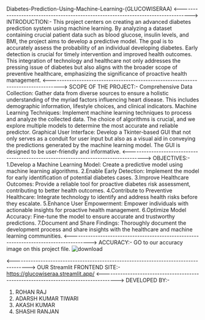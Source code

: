 Diabetes-Prediction-Using-Machine-Learning-(GLUCOWISERAA)
<---------------------------------------------------------------------------------->
INTRODUCTION:-
This project centers on creating an advanced diabetes prediction system using machine learning. By analyzing a dataset containing crucial patient data such as blood glucose, insulin levels, and BMI, the project aims to develop a predictive model. The goal is to accurately assess the probability of an individual developing diabetes. Early detection is crucial for timely intervention and improved health outcomes. This integration of technology and healthcare not only addresses the pressing issue of diabetes but also aligns with the broader scope of preventive healthcare, emphasizing the significance of proactive health management.
<---------------------------------------------------------------------------------->
SCOPE OF THE PROJECT:-
Comprehensive Data Collection: Gather data from diverse sources to ensure a holistic understanding of the myriad factors influencing heart disease. This includes demographic information, lifestyle choices, and clinical indicators.
Machine Learning Techniques: Implement machine learning techniques to process and analyze the collected data. The choice of algorithms is crucial, and we explore multiple models to determine the most accurate and reliable predictor.
Graphical User Interface: Develop a Tkinter-based GUI that not only serves as a conduit for user input but also as a visual aid in conveying the predictions generated by the machine learning model. The GUI is designed to be user-friendly and informative.
<------------------------------------------------------------------------------------>
OBJECTIVES:-
1.Develop a Machine Learning Model:
Create a predictive model using machine learning algorithms. 
2.Enable Early Detection: 
Implement the model for early identification of potential diabetes cases. 
3.Improve Healthcare Outcomes: 
Provide a reliable tool for proactive diabetes risk assessment, contributing to better health outcomes. 
4.Contribute to Preventive Healthcare: 
Integrate technology to identify and address health risks before they escalate. 
5.Enhance User Empowerment: 
Empower individuals with actionable insights for proactive health management. 
6.Optimize Model Accuracy: 
Fine-tune the model to ensure accurate and trustworthy predictions. 
7.Document and Share Findings: 
Thoroughly document the development process and share insights with the healthcare and machine learning communities.
<-------------------------------------------------------------------------------------->
ACCURACY:-
GO to our accuracy image on this project file.
![download](https://github.com/user-attachments/assets/43291d56-d59f-4439-b4dd-f048168b3c4e)

<------------------------------------------------------------------------------------>
OUR Streamlit FRONTEND SITE:-
https://glucowiseraa.streamlit.app/
<------------------------------------------------------------------------------------>
DEVELOPED BY:-
1. ROHAN RAJ
2. ADARSH KUMAR TIWARI
3. AKASH KUMAR
4. SHASHI RANJAN





